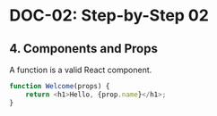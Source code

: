 # DOC-02: Step-by-Step 02

## 4. Components and Props

A function is a valid React component.
```js
function Welcome(props) {
    return <h1>Hello, {prop.name}</h1>;
}
```